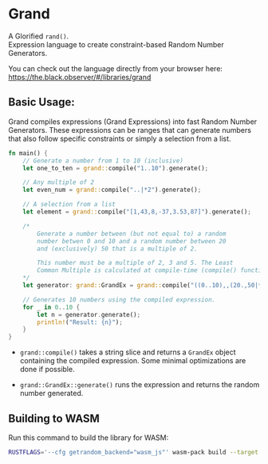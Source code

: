 # Grand

A Glorified `rand()`.  
Expression language to create constraint-based Random Number Generators.

You can check out the language directly from your browser here:  
https://the.black.observer/#/libraries/grand

## Basic Usage:

Grand compiles expressions (Grand Expressions) into fast Random Number Generators. These expressions can be ranges that can generate numbers that also follow specific constraints or simply a selection from a list.

```rust
fn main() {
    // Generate a number from 1 to 10 (inclusive)
    let one_to_ten = grand::compile("1..10").generate();

    // Any multiple of 2
    let even_num = grand::compile("..|*2").generate();

    // A selection from a list
    let element = grand::compile("[1,43,8,-37,3.53,87]").generate();

    /*
        Generate a number between (but not equal to) a random
        number betwen 0 and 10 and a random number between 20 
        and (exclusively) 50 that is a multiple of 2.

        This number must be a multiple of 2, 3 and 5. The Least
        Common Multiple is calculated at compile-time (compile() function)
    */
    let generator: grand::GrandEx = grand::compile("((0..10),,(20.,50|*2))|*2,3,5");

    // Generates 10 numbers using the compiled expression.
    for _ in 0..10 {
        let n = generator.generate();
        println!("Result: {n}");
    }
}
```

- `grand::compile()` takes a string slice and returns a `GrandEx` object containing the compiled expression. Some minimal optimizations are done if possible.

- `grand::GrandEx::generate()` runs the expression and returns the random number generated.

## Building to WASM

Run this command to build the library for WASM:
```bash
RUSTFLAGS='--cfg getrandom_backend="wasm_js"' wasm-pack build --target web
```